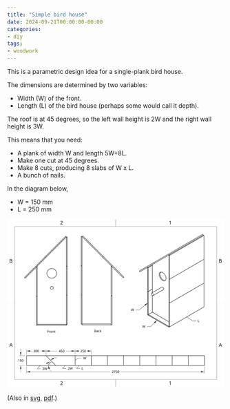 ```yaml
---
title: "Simple bird house"
date: 2024-09-21T00:00:00-00:00
categories:
- diy
tags:
- woodwork
---
```


This is a parametric design idea for a single-plank bird house.
 
<!--more-->

The dimensions are determined by two variables:
- Width (W) of the front.
- Length (L) of the bird house (perhaps some would call it depth).

The roof is at 45 degrees, so the left wall height is 2W and the right wall height is 3W.

This means that you need:
- A plank of width W and length 5W+8L.
- Make one cut at 45 degrees.
- Make 8 cuts, producing 8 slabs of W x L.
- A bunch of nails.

In the diagram below,
- W = 150 mm
- L = 250 mm

![Drawing of the simple bird house](simple-bird-house.png "Simple bird house")

(Also in [svg](simple-bird-house.svg), [pdf](simple-bird-house.pdf).)
